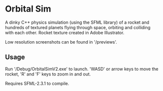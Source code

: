 # Orbital Sim
A dinky C++ physics simulation (using the SFML library) of a rocket and hundreds of textured planets flying through space, orbiting and colliding with each other. Rocket texture created in Adobe Illustrator.

Low resolution screenshots can be found in '/previews'.

## Usage
Run '/Debug/OrbitalSimV2.exe' to launch.
'WASD' or arrow keys to move the rocket, 'R' and 'F' keys to zoom in and out.

Requires SFML-2.3.1 to compile.
